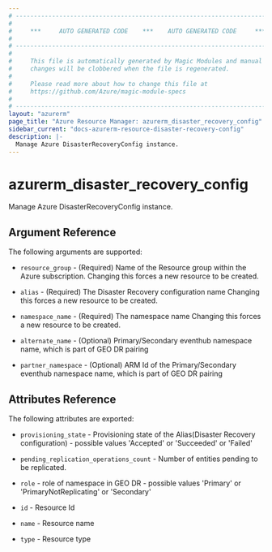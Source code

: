 ```yaml
---
# ----------------------------------------------------------------------------
#
#     ***     AUTO GENERATED CODE    ***    AUTO GENERATED CODE     ***
#
# ----------------------------------------------------------------------------
#
#     This file is automatically generated by Magic Modules and manual
#     changes will be clobbered when the file is regenerated.
#
#     Please read more about how to change this file at
#     https://github.com/Azure/magic-module-specs
#
# ----------------------------------------------------------------------------
layout: "azurerm"
page_title: "Azure Resource Manager: azurerm_disaster_recovery_config"
sidebar_current: "docs-azurerm-resource-disaster-recovery-config"
description: |-
  Manage Azure DisasterRecoveryConfig instance.
---
```


# azurerm_disaster_recovery_config

Manage Azure DisasterRecoveryConfig instance.


## Argument Reference

The following arguments are supported:

* `resource_group` - (Required) Name of the Resource group within the Azure subscription. Changing this forces a new resource to be created.

* `alias` - (Required) The Disaster Recovery configuration name Changing this forces a new resource to be created.

* `namespace_name` - (Required) The namespace name Changing this forces a new resource to be created.

* `alternate_name` - (Optional) Primary/Secondary eventhub namespace name, which is part of GEO DR pairing

* `partner_namespace` - (Optional) ARM Id of the Primary/Secondary eventhub namespace name, which is part of GEO DR pairing

## Attributes Reference

The following attributes are exported:

* `provisioning_state` - Provisioning state of the Alias(Disaster Recovery configuration) - possible values 'Accepted' or 'Succeeded' or 'Failed'

* `pending_replication_operations_count` - Number of entities pending to be replicated.

* `role` - role of namespace in GEO DR - possible values 'Primary' or 'PrimaryNotReplicating' or 'Secondary'

* `id` - Resource Id

* `name` - Resource name

* `type` - Resource type
